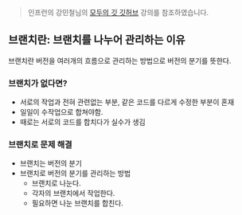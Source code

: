 > 인프런의 강민철님의 [모두의 깃 깃허브](https://www.inflearn.com/course/%EB%AA%A8%EB%91%90%EC%9D%98-%EA%B9%83-%EA%B9%83%ED%97%88%EB%B8%8C/dashboard) 강의를 참조하였습니다.

## 브랜치란: 브랜치를 나누어 관리하는 이유

브랜치란 버전을 여러개의 흐름으로 관리하는 방법으로 버전의 분기를 뜻한다.

### 브랜치가 없다면?

- 서로의 작업과 전혀 관련없는 부분, 같은 코드를 다르게 수정한 부분이 혼재
- 일일이 수작업으로 합쳐야함.
- 때로는 서로의 코드를 합치다가 실수가 생김

### 브랜치로 문제 해결

- 브랜치는 버전의 분기
- 브랜치로 버전의 분기를 관리하는 방법
  - 브랜치로 나눈다.
  - 각자의 브랜치에서 작업한다.
  - 필요하면 나눈 브랜치를 합친다.
